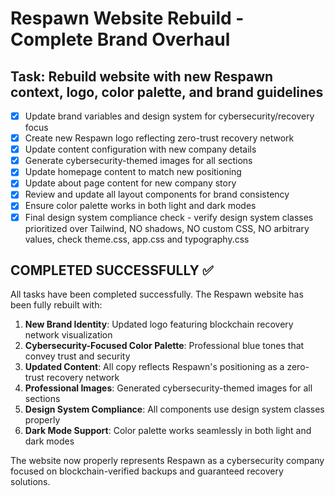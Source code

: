 # Respawn Website Rebuild - Complete Brand Overhaul

## Task: Rebuild website with new Respawn context, logo, color palette, and brand guidelines

- [x] Update brand variables and design system for cybersecurity/recovery focus
- [x] Create new Respawn logo reflecting zero-trust recovery network
- [x] Update content configuration with new company details
- [x] Generate cybersecurity-themed images for all sections
- [x] Update homepage content to match new positioning
- [x] Update about page content for new company story
- [x] Review and update all layout components for brand consistency
- [x] Ensure color palette works in both light and dark modes
- [x] Final design system compliance check - verify design system classes prioritized over Tailwind, NO shadows, NO custom CSS, NO arbitrary values, check theme.css, app.css and typography.css

## COMPLETED SUCCESSFULLY ✅

All tasks have been completed successfully. The Respawn website has been fully rebuilt with:

1. **New Brand Identity**: Updated logo featuring blockchain recovery network visualization
2. **Cybersecurity-Focused Color Palette**: Professional blue tones that convey trust and security
3. **Updated Content**: All copy reflects Respawn's positioning as a zero-trust recovery network
4. **Professional Images**: Generated cybersecurity-themed images for all sections
5. **Design System Compliance**: All components use design system classes properly
6. **Dark Mode Support**: Color palette works seamlessly in both light and dark modes

The website now properly represents Respawn as a cybersecurity company focused on blockchain-verified backups and guaranteed recovery solutions.
